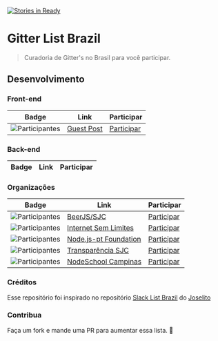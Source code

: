 [![Stories in Ready](https://badge.waffle.io/danilovaz/gitter-list-brazil.png?label=ready&title=Ready)](https://waffle.io/danilovaz/gitter-list-brazil)
# Gitter List Brazil

> Curadoria de Gitter's no Brasil para você participar.<br>

## Desenvolvimento

### Front-end

Badge | Link | Participar
----- | ---- | ----
![Participantes](https://badges.gitter.im/iloveblogs/guest-post.svg) | [Guest Post](https://github.com/iloveblogs/guest-post) | [Participar](https://gitter.im/iloveblogs/guest-post)


### Back-end

Badge | Link | Participar
----- | ---- | ----


### Organizações

Badge | Link | Participar
----- | ---- | ----
![Participantes](https://badges.gitter.im/beerjs/sjc.png) | [BeerJS/SJC](https://github.com/beerjs/sjc) | [Participar](https://gitter.im/beerjs/sjc)
![Participantes](https://badges.gitter.im/InternetSemLimites/InternetSemLimites.png) | [Internet Sem Limites](https://github.com/InternetSemLimites) | [Participar](https://gitter.im/InternetSemLimites/InternetSemLimites)
![Participantes](https://badges.gitter.im/nodejs/nodejs-pt.png) | [Node.js-pt Foundation](https://nodejs.org/foundation/) | [Participar](https://gitter.im/nodejs/nodejs-pt)
![Participantes](https://badges.gitter.im/transparenciasjc.png) | [Transparência SJC](https://github.com/transparenciasjc) | [Participar](https://gitter.im/transparenciasjc)
![Participantes](https://badges.gitter.im/nodeschool/campinas.png) | [NodeSchool Campinas](https://github.com/nodeschool/campinas) | [Participar](https://gitter.im/nodeschool/campinas)

### Créditos

Esse repositório foi inspirado no repositório [Slack List Brazil](https://github.com/joselitojunior1/slack-list-brazil) do [Joselito](https://github.com/joselitojunior1)

### Contribua

Faça um fork e mande uma PR para aumentar essa lista.
:beers:
